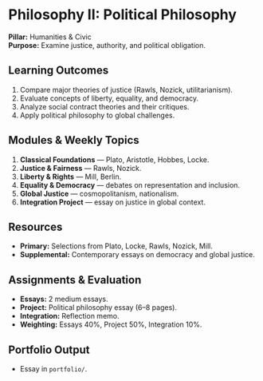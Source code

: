 # Philosophy II: Political Philosophy
**Pillar:** Humanities & Civic  
**Purpose:** Examine justice, authority, and political obligation.

## Learning Outcomes
1. Compare major theories of justice (Rawls, Nozick, utilitarianism).
2. Evaluate concepts of liberty, equality, and democracy.
3. Analyze social contract theories and their critiques.
4. Apply political philosophy to global challenges.

## Modules & Weekly Topics
1. **Classical Foundations** — Plato, Aristotle, Hobbes, Locke.
2. **Justice & Fairness** — Rawls, Nozick.
3. **Liberty & Rights** — Mill, Berlin.
4. **Equality & Democracy** — debates on representation and inclusion.
5. **Global Justice** — cosmopolitanism, nationalism.
6. **Integration Project** — essay on justice in global context.

## Resources
- **Primary:** Selections from Plato, Locke, Rawls, Nozick, Mill.
- **Supplemental:** Contemporary essays on democracy and global justice.

## Assignments & Evaluation
- **Essays:** 2 medium essays.
- **Project:** Political philosophy essay (6–8 pages).
- **Integration:** Reflection memo.
- **Weighting:** Essays 40%, Project 50%, Integration 10%.

## Portfolio Output
- Essay in `portfolio/`.
